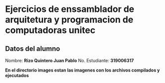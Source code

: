 # Ejercicios de enssamblador de arquitetura y programacion de computadoras unitec

## Datos del alumno 
Nombre: **Rizo Quintero Juan Pablo**
No. Estudiante: **319006317**

**En el directorio images estan las imagenes con los archivos compilados y ejecutados**